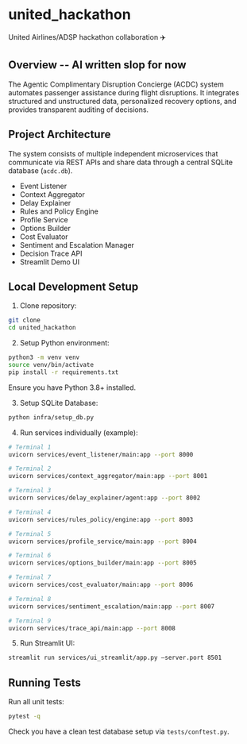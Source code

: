 # united_hackathon
United Airlines/ADSP hackathon collaboration  ✈️

## Overview -- AI written slop for now

The Agentic Complimentary Disruption Concierge (ACDC) system automates passenger assistance during flight disruptions. It integrates structured and unstructured data, personalized recovery options, and provides transparent auditing of decisions.

## Project Architecture

The system consists of multiple independent microservices that communicate via REST APIs and share data through a central SQLite database (`acdc.db`).

- Event Listener
- Context Aggregator
- Delay Explainer
- Rules and Policy Engine
- Profile Service
- Options Builder
- Cost Evaluator
- Sentiment and Escalation Manager
- Decision Trace API
- Streamlit Demo UI

## Local Development Setup

1. Clone repository:

```bash 
git clone 
cd united_hackathon
```

2. Setup Python environment:

```bash
python3 -m venv venv
source venv/bin/activate
pip install -r requirements.txt
```

Ensure you have Python 3.8+ installed. 

3. Setup SQLite Database:

```bash
python infra/setup_db.py
```

4. Run services individually (example):

```bash
# Terminal 1
uvicorn services/event_listener/main:app --port 8000

# Terminal 2
uvicorn services/context_aggregator/main:app --port 8001

# Terminal 3
uvicorn services/delay_explainer/agent:app --port 8002

# Terminal 4
uvicorn services/rules_policy/engine:app --port 8003

# Terminal 5
uvicorn services/profile_service/main:app --port 8004

# Terminal 6
uvicorn services/options_builder/main:app --port 8005

# Terminal 7
uvicorn services/cost_evaluator/main:app --port 8006

# Terminal 8
uvicorn services/sentiment_escalation/main:app --port 8007

# Terminal 9
uvicorn services/trace_api/main:app --port 8008
```

5. Run Streamlit UI:

```bash
streamlit run services/ui_streamlit/app.py –server.port 8501
```

## Running Tests

Run all unit tests:

```bash
pytest -q
```

Check you have a clean test database setup via `tests/conftest.py`.
